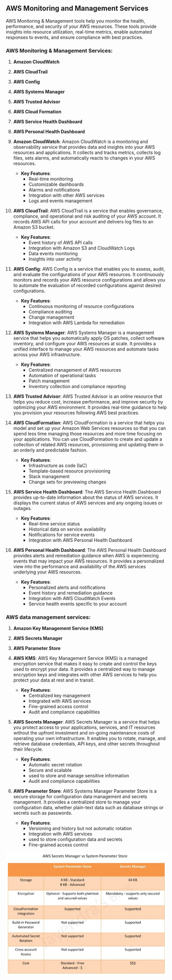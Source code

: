 ## AWS Monitoring and Management Services

AWS Monitoring & Management tools help you monitor the health, performance, and security of your AWS resources. These tools provide insights into resource utilization, real-time metrics, enable automated responses to events, and ensure compliance with best practices.

### AWS Monitoring & Management Services:
1. **Amazon CloudWatch**
2. **AWS CloudTrail**
3. **AWS Config**
4. **AWS Systems Manager**
5. **AWS Trusted Advisor**
6. **AWS Cloud Formation**
7. **AWS Service Health Dashboard**
8. **AWS Personal Health Dashboard**

1. **Amazon CloudWatch**: Amazon CloudWatch is a monitoring and observability service that provides data and insights into your AWS resources and applications. It collects and tracks metrics, collects log files, sets alarms, and automatically reacts to changes in your AWS resources.
    - **Key Features**:
        - Real-time monitoring
        - Customizable dashboards
        - Alarms and notifications
        - Integration with other AWS services
        - Logs and events management
2. **AWS CloudTrail**: AWS CloudTrail is a service that enables governance, compliance, and operational and risk auditing of your AWS account. It records AWS API calls for your account and delivers log files to an Amazon S3 bucket.
    - **Key Features**:
        - Event history of AWS API calls
        - Integration with Amazon S3 and CloudWatch Logs
        - Data events monitoring
        - Insights into user activity
3. **AWS Config**: AWS Config is a service that enables you to assess, audit, and evaluate the configurations of your AWS resources. It continuously monitors and records your AWS resource configurations and allows you to automate the evaluation of recorded configurations against desired configurations.
    - **Key Features**:
        - Continuous monitoring of resource configurations
        - Compliance auditing
        - Change management
        - Integration with AWS Lambda for remediation
4. **AWS Systems Manager**: AWS Systems Manager is a management service that helps you automatically apply OS patches, collect software inventory, and configure your AWS resources at scale. It provides a unified interface to manage your AWS resources and automate tasks across your AWS infrastructure.
    - **Key Features**:
        - Centralized management of AWS resources
        - Automation of operational tasks
        - Patch management
        - Inventory collection and compliance reporting
5. **AWS Trusted Advisor**: AWS Trusted Advisor is an online resource that helps you reduce cost, increase performance, and improve security by optimizing your AWS environment. It provides real-time guidance to help you provision your resources following AWS best practices.
6. **AWS CloudFormation**: AWS CloudFormation is a service that helps you model and set up your Amazon Web Services resources so that you can spend less time managing those resources and more time focusing on your applications. You can use CloudFormation to create and update a collection of related AWS resources, provisioning and updating them in an orderly and predictable fashion.
    - **Key Features**:
        - Infrastructure as code (IaC)
        - Template-based resource provisioning
        - Stack management
        - Change sets for previewing changes
7. **AWS Service Health Dashboard**: The AWS Service Health Dashboard provides up-to-date information about the status of AWS services. It displays the current status of AWS services and any ongoing issues or outages.
    - **Key Features**:
        - Real-time service status
        - Historical data on service availability
        - Notifications for service events
        - Integration with AWS Personal Health Dashboard
8. **AWS Personal Health Dashboard**: The AWS Personal Health Dashboard provides alerts and remediation guidance when AWS is experiencing events that may impact your AWS resources. It provides a personalized view into the performance and availability of the AWS services underlying your AWS resources.
    - **Key Features**:
        - Personalized alerts and notifications
        - Event history and remediation guidance
        - Integration with AWS CloudWatch Events
        - Service health events specific to your account
    
### AWS data management services:
1. **Amazon Key Management Service (KMS)**
2. **AWS Secrets Manager**
3. **AWS Parameter Store**

1. **AWS KMS**: AWS Key Management Service (KMS) is a managed encryption service that makes it easy to create and control the keys used to encrypt your data. It provides a centralized way to manage encryption keys and integrates with other AWS services to help you protect your data at rest and in transit.
    - **Key Features**:
        - Centralized key management
        - Integrated with AWS services
        - Fine-grained access control
        - Audit and compliance capabilities

2. **AWS Secrets Manager**: AWS Secrets Manager is a service that helps you protect access to your applications, services, and IT resources without the upfront investment and on-going maintenance costs of operating your own infrastructure. It enables you to rotate, manage, and retrieve database credentials, API keys, and other secrets throughout their lifecycle.
    - **Key Features**:
        - Automatic secret rotation
        - Secure and scalable
        - used to store and manage sensitive information
        - Audit and compliance capabilities

3. **AWS Parameter Store**: AWS Systems Manager Parameter Store is a secure storage for configuration data management and secrets management. It provides a centralized store to manage your configuration data, whether plain-text data such as database strings or secrets such as passwords.
    - **Key Features**:
        - Versioning and history but not automatic rotation
        - Integration with AWS services
        - used to store configuration data and secrets
        - Fine-grained access control

![Parameter store vs AWS Secrets Manager](image.png)